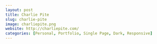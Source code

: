 ```yaml
---
layout: post
title: Charlie Pite
slug: charlie-pite
image: charliepite.png
website: http://charliepite.com/
categories: [Personal, Portfolio, Single Page, Dark, Responsive]
---
```

